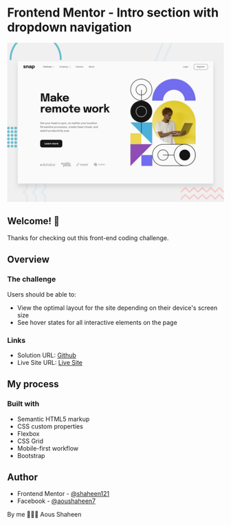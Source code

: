 # Frontend Mentor - Intro section with dropdown navigation

![Design preview for the Clipboard landing page coding challenge](./images/desktop-preview.jpg)

## Welcome! 👋
Thanks for checking out this front-end coding challenge.

## Overview

### The challenge

Users should be able to:

- View the optimal layout for the site depending on their device's screen size
- See hover states for all interactive elements on the page

### Links

- Solution URL: [Github](https://github.com/Shaheen121/Intro-section-with-dropdown-navigation.git)
- Live Site URL: [Live Site](https://Shaheen121.github.io/Intro-section-with-dropdown-navigation/)

## My process

### Built with

- Semantic HTML5 markup
- CSS custom properties
- Flexbox
- CSS Grid
- Mobile-first workflow
- Bootstrap


## Author

- Frontend Mentor - [@shaheen121](https://www.frontendmentor.io/profile/Shaheen121)
- Facebook - [@aoushaheen7](https://www.facebook.com/shaheen7tl/)

By me 🚀🚀🚀
Aous Shaheen